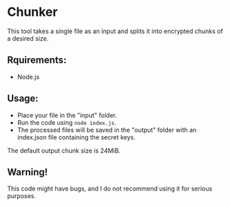 # Chunker
This tool takes a single file as an input and splits it into encrypted chunks of a desired size.

Rquirements:
--------------------
- Node.js

Usage:
--------------------
- Place your file in the "input" folder.
- Run the code using `node index.js`.
- The processed files will be saved in the "output" folder with an index.json file containing the secret keys.

The default output chunk size is 24MiB.

Warning!
--------------------
This code might have bugs, and I do not recommend using it for serious purposes.
